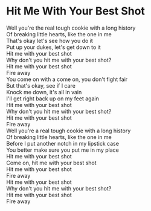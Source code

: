 # Hit Me With Your Best Shot

Well you're the real tough cookie with a long history  
Of breaking little hearts, like the one in me  
That's okay let's see how you do it  
Put up your dukes, let's get down to it  
Hit me with your best shot  
Why don't you hit me with your best shot?  
Hit me with your best shot  
Fire away  
You come on with a come on, you don't fight fair  
But that's okay, see if I care  
Knock me down, it's all in vain  
I'll get right back up on my feet again  
Hit me with your best shot  
Why don't you hit me with your best shot?  
Hit me with your best shot  
Fire away  
Well you're a real tough cookie with a long history  
Of breaking little hearts, like the one in me  
Before I put another notch in my lipstick case  
You better make sure you put me in my place  
Hit me with your best shot  
Come on, hit me with your best shot  
Hit me with your best shot  
Fire away  
Hit me with your best shot  
Why don't you hit me with your best shot?  
Hit me with your best shot  
Fire away
